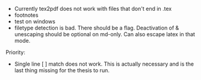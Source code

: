 - Currently tex2pdf does not work with files that don't end in .tex
- footnotes
- test on windows
- filetype detection is bad. There should be a flag. Deactivation of \& unescaping
  should be optional on md-only. Can also escape latex in that mode.

Priority:
- Single line \[ \] match does not work. This is actually necessary and is
the last thing missing for the thesis to run.
